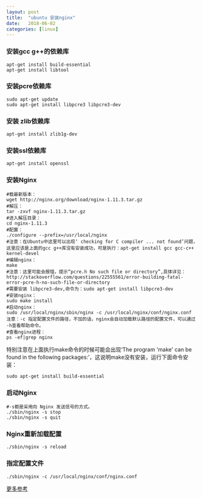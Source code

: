 ```yaml
---
layout: post
title:  "ubuntu 安装nginx"
date:   2018-06-02
categories: [linux]
---
```



### 安装gcc g++的依赖库

```shell
apt-get install build-essential
apt-get install libtool
```

### 安装pcre依赖库

```shell
sudo apt-get update
sudo apt-get install libpcre3 libpcre3-dev
```

### 安装 zlib依赖库

```shell
apt-get install zlib1g-dev
```

### 安装ssl依赖库

```shell
apt-get install openssl
```

### 安装Nginx

```shell
#载最新版本：
wget http://nginx.org/download/nginx-1.11.3.tar.gz
#解压：
tar -zxvf nginx-1.11.3.tar.gz
#进入解压目录：
cd nginx-1.11.3
#配置：
./configure --prefix=/usr/local/nginx 
#注意：在Ubuntu中这里可以出现‘ checking for C compiler ... not found’问题，这里应该是上面的gcc g++库没有安装成功，可是执行：apt-get install gcc gcc-c++ kernel-devel
#编辑nginx：
make
#注意：这里可能会报错，提示“pcre.h No such file or directory”,具体详见：http://stackoverflow.com/questions/22555561/error-building-fatal-error-pcre-h-no-such-file-or-directory
#需要安装 libpcre3-dev,命令为：sudo apt-get install libpcre3-dev
#安装nginx：
sudo make install
#启动nginx：
sudo /usr/local/nginx/sbin/nginx -c /usr/local/nginx/conf/nginx.conf
注意：-c 指定配置文件的路径，不加的话，nginx会自动加载默认路径的配置文件，可以通过 -h查看帮助命令。
#查看nginx进程：
ps -ef|grep nginx
```

特别注意在上面执行make命令的时候可能会出现‘The program 'make' can be found in the following packages:’，这说明make没有安装，运行下面命令安装：

```shell
sudo apt-get install build-essential 
```

### 启动Nginx

```shell
#-s都是采用向 Nginx 发送信号的方式。
./sbin/nginx -s stop
./sbin/nginx -s quit
```

### Nginx重新加载配置

```shell
./sbin/nginx -s reload
```

### 指定配置文件

```shell
./sbin/nginx -c /usr/local/nginx/conf/nginx.conf
```

[更多参考](http://www.cnblogs.com/piscesLoveCc/p/5794926.html)
